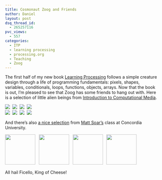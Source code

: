 ```yaml
---
title: Cosmonaut Zoog and Friends
author: Daniel
layout: post
dsq_thread_id:
  - 265257116
pvc_views:
  - 557
categories:
  - ITP
  - learning processing
  - processing.org
  - Teaching
  - Zoog
---
```

<p>The first half of my new book <a href="http://www.learningprocessing.com">Learning Processing</a> follows a simple creature design through a life of programming fundamentals: pixels, shapes, variables, conditionals, loops, functions, objects, arrays.   Now that the book is out, I&#8217;m pleased to see that Zoog has some friends to hang out with.  Here is a selection of little alien beings from <a href="http://itp.nyu.edu/icm">Introduction to Computational Media</a>.</p>
<p><img src="http://shiffman.net/images/zoogs/1.jpg"/> &nbsp;<img src="http://shiffman.net/images/zoogs/2.jpg"/> &nbsp;<img src="http://shiffman.net/images/zoogs/3.jpg"/> &nbsp;<img src="http://shiffman.net/images/zoogs/4.jpg"/><br /><img src="http://shiffman.net/images/zoogs/5.jpg"/> &nbsp;<img src="http://shiffman.net/images/zoogs/6.jpg"/> &nbsp;<img src="http://shiffman.net/images/zoogs/9.jpg"/>&nbsp; <img src="http://shiffman.net/images/zoogs/10.jpg"/> </p>
<p>And there&#8217;s also <a href="http://374.intermediated.org/gallery/main.php?g2_itemId=1766">a nice selection</a> from <a href="http://artsandscience.concordia.ca/comm/faculty/soar.html">Matt Soar&#8217;s</a> class at Concordia University.</p>
<p><img src="http://374.intermediated.org/gallery/main.php?g2_view=core.DownloadItem&#038;g2_itemId=1782&#038;g2_serialNumber=2" width = 100/> &nbsp; <img src="http://374.intermediated.org/gallery/main.php?g2_view=core.DownloadItem&#038;g2_itemId=1784&#038;g2_serialNumber=2" width = 100/> &nbsp; <img src="http://374.intermediated.org/gallery/main.php?g2_view=core.DownloadItem&#038;g2_itemId=1812&#038;g2_serialNumber=1" width = 100/> &nbsp; <img src="http://374.intermediated.org/gallery/main.php?g2_view=core.DownloadItem&#038;g2_itemId=1807&#038;g2_serialNumber=1" width = 100/></p>
<p>All hail Ficello, King of Cheese!</p>
